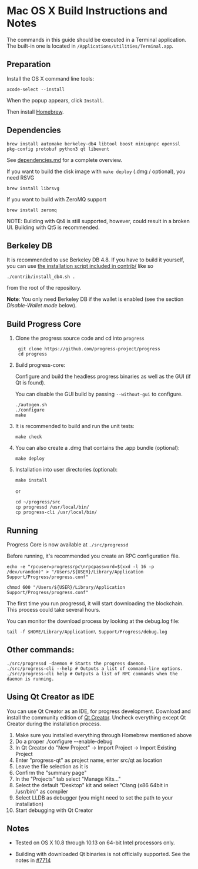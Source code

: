 Mac OS X Build Instructions and Notes
====================================
The commands in this guide should be executed in a Terminal application.
The built-in one is located in `/Applications/Utilities/Terminal.app`.

Preparation
-----------
Install the OS X command line tools:

`xcode-select --install`

When the popup appears, click `Install`.

Then install [Homebrew](https://brew.sh).

Dependencies
----------------------

    brew install automake berkeley-db4 libtool boost miniupnpc openssl pkg-config protobuf python3 qt libevent

See [dependencies.md](dependencies.md) for a complete overview.

If you want to build the disk image with `make deploy` (.dmg / optional), you need RSVG

    brew install librsvg

If you want to build with ZeroMQ support
    
    brew install zeromq

NOTE: Building with Qt4 is still supported, however, could result in a broken UI. Building with Qt5 is recommended.

Berkeley DB
-----------
It is recommended to use Berkeley DB 4.8. If you have to build it yourself,
you can use [the installation script included in contrib/](/contrib/install_db4.sh)
like so

```shell
./contrib/install_db4.sh .
```

from the root of the repository.

**Note**: You only need Berkeley DB if the wallet is enabled (see the section *Disable-Wallet mode* below).

Build Progress Core
------------------------

1. Clone the progress source code and cd into `progress`

        git clone https://github.com/progress-project/progress
        cd progress

2.  Build progress-core:

    Configure and build the headless progress binaries as well as the GUI (if Qt is found).

    You can disable the GUI build by passing `--without-gui` to configure.

        ./autogen.sh
        ./configure
        make

3.  It is recommended to build and run the unit tests:

        make check

4.  You can also create a .dmg that contains the .app bundle (optional):

        make deploy

5.  Installation into user directories (optional):

        make install

    or

        cd ~/progress/src
        cp progressd /usr/local/bin/
        cp progress-cli /usr/local/bin/

Running
-------

Progress Core is now available at `./src/progressd`

Before running, it's recommended you create an RPC configuration file.

    echo -e "rpcuser=progressrpc\nrpcpassword=$(xxd -l 16 -p /dev/urandom)" > "/Users/${USER}/Library/Application Support/Progress/progress.conf"

    chmod 600 "/Users/${USER}/Library/Application Support/Progress/progress.conf"

The first time you run progressd, it will start downloading the blockchain. This process could take several hours.

You can monitor the download process by looking at the debug.log file:

    tail -f $HOME/Library/Application\ Support/Progress/debug.log

Other commands:
-------

    ./src/progressd -daemon # Starts the progress daemon.
    ./src/progress-cli --help # Outputs a list of command-line options.
    ./src/progress-cli help # Outputs a list of RPC commands when the daemon is running.

Using Qt Creator as IDE
------------------------
You can use Qt Creator as an IDE, for progress development.
Download and install the community edition of [Qt Creator](https://www.qt.io/download/).
Uncheck everything except Qt Creator during the installation process.

1. Make sure you installed everything through Homebrew mentioned above
2. Do a proper ./configure --enable-debug
3. In Qt Creator do "New Project" -> Import Project -> Import Existing Project
4. Enter "progress-qt" as project name, enter src/qt as location
5. Leave the file selection as it is
6. Confirm the "summary page"
7. In the "Projects" tab select "Manage Kits..."
8. Select the default "Desktop" kit and select "Clang (x86 64bit in /usr/bin)" as compiler
9. Select LLDB as debugger (you might need to set the path to your installation)
10. Start debugging with Qt Creator

Notes
-----

* Tested on OS X 10.8 through 10.13 on 64-bit Intel processors only.

* Building with downloaded Qt binaries is not officially supported. See the notes in [#7714](https://github.com/bitcoin/bitcoin/issues/7714)
